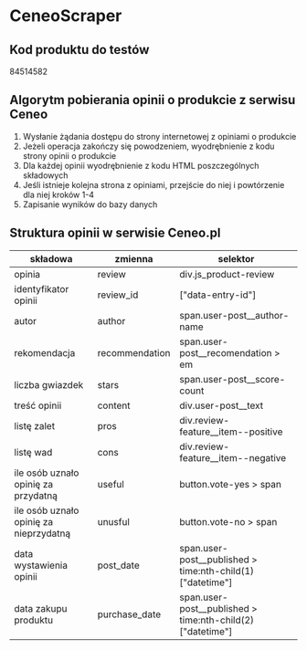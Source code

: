 # CeneoScraper

## Kod produktu do testów
84514582

## Algorytm pobierania opinii o produkcie z serwisu Ceneo
1. Wysłanie żądania dostępu do strony internetowej z opiniami o produkcie
2. Jeżeli operacja zakończy się powodzeniem, wyodrębnienie z kodu strony opinii o produkcie 
3. Dla każdej opinii wyodrębnienie z kodu HTML poszczególnych składowych
4. Jeśli istnieje kolejna strona z opiniami, przejście do niej i powtórzenie dla niej kroków 1-4
5. Zapisanie wyników do bazy danych

## Struktura opinii w serwisie Ceneo.pl
| składowa | zmienna | selektor |
|----------|---------|----------|
| opinia | review | div.js_product-review |
| identyfikator opinii | review_id | ["data-entry-id"] |
| autor | author | span.user-post__author-name |
| rekomendacja | recommendation | span.user-post__recomendation > em |
| liczba gwiazdek | stars | span.user-post__score-count |
| treść opinii | content | div.user-post__text |
| listę zalet | pros | div.review-feature__item--positive |
| listę wad | cons | div.review-feature__item--negative |
| ile osób uznało opinię za przydatną | useful | button.vote-yes > span |
| ile osób uznało opinię za nieprzydatną | unusful | button.vote-no > span |
| data wystawienia opinii | post_date | span.user-post__published > time:nth-child(1)["datetime"] |
| data zakupu produktu | purchase_date | span.user-post__published > time:nth-child(2)["datetime"] |

